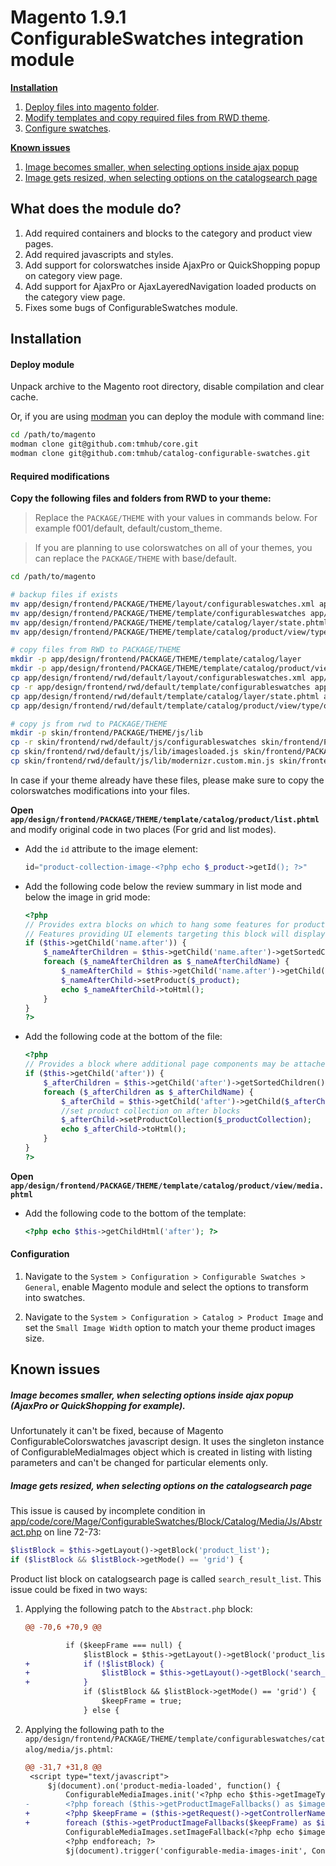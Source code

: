 Magento 1.9.1 ConfigurableSwatches integration module
=====================================================

**[Installation](#installation)**
 1. [Deploy files into magento folder](#deploy-module).
 2. [Modify templates and copy required files from RWD theme](#required-modifications).
 3. [Configure swatches](#configuration).

**[Known issues](#known-issues)**
 1. [Image becomes smaller, when selecting options inside ajax popup](#image-becomes-smaller-when-selecting-options-inside-ajax-popup-ajaxpro-or-quickshopping-for-example)
 2. [Image gets resized, when selecting options on the catalogsearch page](#image-gets-resized-when-selecting-options-on-the-catalogsearch-page)

## What does the module do?
1. Add required containers and blocks to the category and product view pages.
2. Add required javascripts and styles.
3. Add support for colorswatches inside AjaxPro or QuickShopping popup on category view page.
4. Add support for AjaxPro or AjaxLayeredNavigation loaded products on the category view page.
5. Fixes some bugs of ConfigurableSwatches module.

## Installation
#### Deploy module
Unpack archive to the Magento root directory, disable compilation and clear cache.

Or, if you are using [modman](https://github.com/colinmollenhour/modman) you can
deploy the module with command line:

```bash
cd /path/to/magento
modman clone git@github.com:tmhub/core.git
modman clone git@github.com:tmhub/catalog-configurable-swatches.git
```

#### Required modifications
**Copy the following files and folders from RWD to your theme:**

> Replace the `PACKAGE/THEME` with your values in commands below. For example f001/default, default/custom_theme.

> If you are planning to use colorswatches on all of your themes, you can replace the `PACKAGE/THEME` with base/default.

```bash
cd /path/to/magento

# backup files if exists
mv app/design/frontend/PACKAGE/THEME/layout/configurableswatches.xml app/design/frontend/PACKAGE/THEME/layout/configurableswatches.xml.bak
mv app/design/frontend/PACKAGE/THEME/template/configurableswatches app/design/frontend/PACKAGE/THEME/template/configurableswatches.bak
mv app/design/frontend/PACKAGE/THEME/template/catalog/layer/state.phtml app/design/frontend/PACKAGE/THEME/template/catalog/layer/state.phtml.bak
mv app/design/frontend/PACKAGE/THEME/template/catalog/product/view/type/options/configurable.phtml app/design/frontend/PACKAGE/THEME/template/catalog/product/view/type/options/configurable.phtml.bak

# copy files from RWD to PACKAGE/THEME
mkdir -p app/design/frontend/PACKAGE/THEME/template/catalog/layer
mkdir -p app/design/frontend/PACKAGE/THEME/template/catalog/product/view/type/options
cp app/design/frontend/rwd/default/layout/configurableswatches.xml app/design/frontend/PACKAGE/THEME/layout/configurableswatches.xml
cp -r app/design/frontend/rwd/default/template/configurableswatches app/design/frontend/PACKAGE/THEME/template/configurableswatches
cp app/design/frontend/rwd/default/template/catalog/layer/state.phtml app/design/frontend/PACKAGE/THEME/template/catalog/layer/state.phtml
cp app/design/frontend/rwd/default/template/catalog/product/view/type/options/configurable.phtml app/design/frontend/PACKAGE/THEME/template/catalog/product/view/type/options/configurable.phtml

# copy js from rwd to PACKAGE/THEME
mkdir -p skin/frontend/PACKAGE/THEME/js/lib
cp -r skin/frontend/rwd/default/js/configurableswatches skin/frontend/PACKAGE/THEME/js/configurableswatches
cp skin/frontend/rwd/default/js/lib/imagesloaded.js skin/frontend/PACKAGE/THEME/js/lib/imagesloaded.js
cp skin/frontend/rwd/default/js/lib/modernizr.custom.min.js skin/frontend/PACKAGE/THEME/js/lib/modernizr.custom.min.js
```

In case if your theme already have these files, please make sure to copy the
colorswatches modifications into your files.

**Open `app/design/frontend/PACKAGE/THEME/template/catalog/product/list.phtml`**
and modify original code in two places (For grid and list modes).

* Add the `id` attribute to the image element:

    ```php
    id="product-collection-image-<?php echo $_product->getId(); ?>"
    ```

* Add the following code below the review summary in list mode and below the
    image in grid mode:

    ```php
    <?php
    // Provides extra blocks on which to hang some features for products in the list
    // Features providing UI elements targeting this block will display directly below the product name
    if ($this->getChild('name.after')) {
        $_nameAfterChildren = $this->getChild('name.after')->getSortedChildren();
        foreach ($_nameAfterChildren as $_nameAfterChildName) {
            $_nameAfterChild = $this->getChild('name.after')->getChild($_nameAfterChildName);
            $_nameAfterChild->setProduct($_product);
            echo $_nameAfterChild->toHtml();
        }
    }
    ?>
    ```

* Add the following code at the bottom of the file:

    ```php
    <?php
    // Provides a block where additional page components may be attached, primarily good for in-page JavaScript
    if ($this->getChild('after')) {
        $_afterChildren = $this->getChild('after')->getSortedChildren();
        foreach ($_afterChildren as $_afterChildName) {
            $_afterChild = $this->getChild('after')->getChild($_afterChildName);
            //set product collection on after blocks
            $_afterChild->setProductCollection($_productCollection);
            echo $_afterChild->toHtml();
        }
    }
    ?>
    ```

**Open `app/design/frontend/PACKAGE/THEME/template/catalog/product/view/media.phtml`**

* Add the following code to the bottom of the template:

    ```php
    <?php echo $this->getChildHtml('after'); ?>
    ```

#### Configuration
1. Navigate to the `System > Configuration > Configurable Swatches > General`,
    enable Magento module and select the options to transform into swatches.

2. Navigate to the `System > Configuration > Catalog > Product Image` and set
    the `Small Image Width` option to match your theme product images size.

## Known issues
##### Image becomes smaller, when selecting options inside ajax popup (AjaxPro or QuickShopping for example).
Unfortunately it can't be fixed, because of Magento ConfigurableColorswatches
javascript design. It uses the singleton instance of ConfigurableMediaImages object
which is created in listing with listing parameters and can't be changed for particular
elements only.

##### Image gets resized, when selecting options on the catalogsearch page
This issue is caused by incomplete condition in [app/code/core/Mage/ConfigurableSwatches/Block/Catalog/Media/Js/Abstract.php][block-media-js-abstract]
on line 72-73:

```php
$listBlock = $this->getLayout()->getBlock('product_list');
if ($listBlock && $listBlock->getMode() == 'grid') {
```

Product list block on catalogsearch page is called `search_result_list`. This issue could
be fixed in two ways:

1. Applying the following patch to the `Abstract.php` block:

    ```diff
    @@ -70,6 +70,9 @@

             if ($keepFrame === null) {
                 $listBlock = $this->getLayout()->getBlock('product_list');
    +            if (!$listBlock) {
    +                $listBlock = $this->getLayout()->getBlock('search_result_list');
    +            }
                 if ($listBlock && $listBlock->getMode() == 'grid') {
                     $keepFrame = true;
                 } else {

    ```

2. Applying the following path to the `app/design/frontend/PACKAGE/THEME/template/configurableswatches/catalog/media/js.phtml`:

    ```diff
    @@ -31,7 +31,8 @@
     <script type="text/javascript">
         $j(document).on('product-media-loaded', function() {
             ConfigurableMediaImages.init('<?php echo $this->getImageType(); ?>');
    -        <?php foreach ($this->getProductImageFallbacks() as $imageFallback): ?>
    +        <?php $keepFrame = ($this->getRequest()->getControllerName() !== 'product');
    +        foreach ($this->getProductImageFallbacks($keepFrame) as $imageFallback): ?>
             ConfigurableMediaImages.setImageFallback(<?php echo $imageFallback['product']->getId(); ?>, $j.parseJSON('<?php echo $imageFallback['image_fallback']; ?>'));
             <?php endforeach; ?>
             $j(document).trigger('configurable-media-images-init', ConfigurableMediaImages);
    ```

[block-media-js-abstract]: https://github.com/speedupmate/Magento-CE-Mirror/blob/master/app/code/core/Mage/ConfigurableSwatches/Block/Catalog/Media/Js/Abstract.php#L72-L73 "Mage/ConfigurableSwatches/Block/Catalog/Media/Js/Abstract.php"
